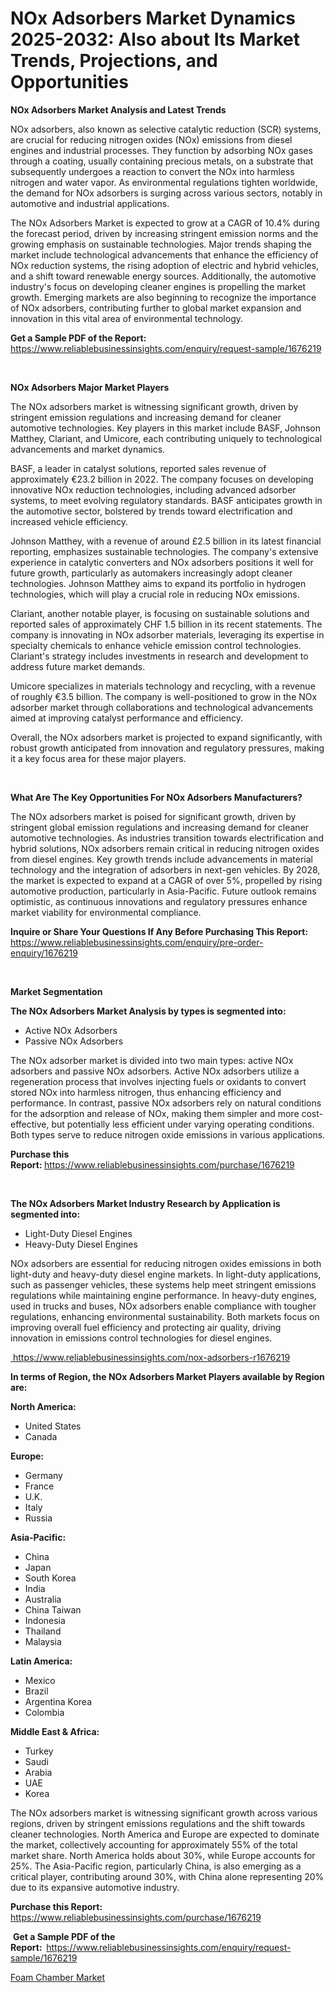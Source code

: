 <p><h1>NOx Adsorbers Market Dynamics 2025-2032: Also about Its Market Trends, Projections, and Opportunities</h1></p><p><strong>NOx Adsorbers Market Analysis and Latest Trends</strong></p>
<p><p>NOx adsorbers, also known as selective catalytic reduction (SCR) systems, are crucial for reducing nitrogen oxides (NOx) emissions from diesel engines and industrial processes. They function by adsorbing NOx gases through a coating, usually containing precious metals, on a substrate that subsequently undergoes a reaction to convert the NOx into harmless nitrogen and water vapor. As environmental regulations tighten worldwide, the demand for NOx adsorbers is surging across various sectors, notably in automotive and industrial applications.</p><p>The NOx Adsorbers Market is expected to grow at a CAGR of 10.4% during the forecast period, driven by increasing stringent emission norms and the growing emphasis on sustainable technologies. Major trends shaping the market include technological advancements that enhance the efficiency of NOx reduction systems, the rising adoption of electric and hybrid vehicles, and a shift toward renewable energy sources. Additionally, the automotive industry's focus on developing cleaner engines is propelling the market growth. Emerging markets are also beginning to recognize the importance of NOx adsorbers, contributing further to global market expansion and innovation in this vital area of environmental technology.</p></p>
<p><strong>Get a Sample PDF of the Report:&nbsp;</strong> <a href="https://www.reliablebusinessinsights.com/enquiry/request-sample/1676219?utm_campaign=3582&utm_medium=2&utm_source=Github&utm_content=ia&utm_term=10042025&utm_id=nox-adsorbers">https://www.reliablebusinessinsights.com/enquiry/request-sample/1676219</a></p>
<p>&nbsp;</p>
<p><strong>NOx Adsorbers Major Market Players</strong></p>
<p><p>The NOx adsorbers market is witnessing significant growth, driven by stringent emission regulations and increasing demand for cleaner automotive technologies. Key players in this market include BASF, Johnson Matthey, Clariant, and Umicore, each contributing uniquely to technological advancements and market dynamics.</p><p>BASF, a leader in catalyst solutions, reported sales revenue of approximately €23.2 billion in 2022. The company focuses on developing innovative NOx reduction technologies, including advanced adsorber systems, to meet evolving regulatory standards. BASF anticipates growth in the automotive sector, bolstered by trends toward electrification and increased vehicle efficiency.</p><p>Johnson Matthey, with a revenue of around £2.5 billion in its latest financial reporting, emphasizes sustainable technologies. The company's extensive experience in catalytic converters and NOx adsorbers positions it well for future growth, particularly as automakers increasingly adopt cleaner technologies. Johnson Matthey aims to expand its portfolio in hydrogen technologies, which will play a crucial role in reducing NOx emissions.</p><p>Clariant, another notable player, is focusing on sustainable solutions and reported sales of approximately CHF 1.5 billion in its recent statements. The company is innovating in NOx adsorber materials, leveraging its expertise in specialty chemicals to enhance vehicle emission control technologies. Clariant's strategy includes investments in research and development to address future market demands.</p><p>Umicore specializes in materials technology and recycling, with a revenue of roughly €3.5 billion. The company is well-positioned to grow in the NOx adsorber market through collaborations and technological advancements aimed at improving catalyst performance and efficiency.</p><p>Overall, the NOx adsorbers market is projected to expand significantly, with robust growth anticipated from innovation and regulatory pressures, making it a key focus area for these major players.</p></p>
<p>&nbsp;</p>
<p><strong>What Are The Key Opportunities For NOx Adsorbers Manufacturers?</strong></p>
<p><p>The NOx adsorbers market is poised for significant growth, driven by stringent global emission regulations and increasing demand for cleaner automotive technologies. As industries transition towards electrification and hybrid solutions, NOx adsorbers remain critical in reducing nitrogen oxides from diesel engines. Key growth trends include advancements in material technology and the integration of adsorbers in next-gen vehicles. By 2028, the market is expected to expand at a CAGR of over 5%, propelled by rising automotive production, particularly in Asia-Pacific. Future outlook remains optimistic, as continuous innovations and regulatory pressures enhance market viability for environmental compliance.</p></p>
<p><strong>Inquire or Share Your Questions If Any Before Purchasing This Report:</strong> <a href="https://www.reliablebusinessinsights.com/enquiry/pre-order-enquiry/1676219?utm_campaign=3582&utm_medium=2&utm_source=Github&utm_content=ia&utm_term=10042025&utm_id=nox-adsorbers">https://www.reliablebusinessinsights.com/enquiry/pre-order-enquiry/1676219</a></p>
<p>&nbsp;</p>
<p><strong>Market Segmentation</strong></p>
<p><strong>The NOx Adsorbers Market Analysis by types is segmented into:</strong></p>
<p><ul><li>Active NOx Adsorbers</li><li>Passive NOx Adsorbers</li></ul></p>
<p><p>The NOx adsorber market is divided into two main types: active NOx adsorbers and passive NOx adsorbers. Active NOx adsorbers utilize a regeneration process that involves injecting fuels or oxidants to convert stored NOx into harmless nitrogen, thus enhancing efficiency and performance. In contrast, passive NOx adsorbers rely on natural conditions for the adsorption and release of NOx, making them simpler and more cost-effective, but potentially less efficient under varying operating conditions. Both types serve to reduce nitrogen oxide emissions in various applications.</p></p>
<p><strong>Purchase this Report:&nbsp;</strong><a href="https://www.reliablebusinessinsights.com/purchase/1676219?utm_campaign=3582&utm_medium=2&utm_source=Github&utm_content=ia&utm_term=10042025&utm_id=nox-adsorbers">https://www.reliablebusinessinsights.com/purchase/1676219</a></p>
<p>&nbsp;</p>
<p><strong>The NOx Adsorbers Market Industry Research by Application is segmented into:</strong></p>
<p><ul><li>Light-Duty Diesel Engines</li><li>Heavy-Duty Diesel Engines</li></ul></p>
<p><p>NOx adsorbers are essential for reducing nitrogen oxides emissions in both light-duty and heavy-duty diesel engine markets. In light-duty applications, such as passenger vehicles, these systems help meet stringent emissions regulations while maintaining engine performance. In heavy-duty engines, used in trucks and buses, NOx adsorbers enable compliance with tougher regulations, enhancing environmental sustainability. Both markets focus on improving overall fuel efficiency and protecting air quality, driving innovation in emissions control technologies for diesel engines.</p></p>
<p><a href="https://www.reliablebusinessinsights.com/nox-adsorbers-r1676219?utm_campaign=3582&utm_medium=2&utm_source=Github&utm_content=ia&utm_term=10042025&utm_id=nox-adsorbers">&nbsp;https://www.reliablebusinessinsights.com/nox-adsorbers-r1676219</a></p>
<p><strong>In terms of Region, the NOx Adsorbers Market Players available by Region are:</strong></p>
<p>
    <p> <strong> North America: </strong>
        <ul>
            <li>United States</li>
            <li>Canada</li>
        </ul>
        </p> 
    <p> <strong> Europe: </strong>
        <ul>
            <li>Germany</li>
            <li>France</li>
            <li>U.K.</li>
            <li>Italy</li>
            <li>Russia</li>
        </ul>
        </p> 
    <p> <strong> Asia-Pacific: </strong>
        <ul>
            <li>China</li>
            <li>Japan</li>
            <li>South Korea</li>
            <li>India</li>
            <li>Australia</li>
            <li>China Taiwan</li>
            <li>Indonesia</li>
            <li>Thailand</li>
            <li>Malaysia</li>
        </ul>
        </p> 
    <p> <strong> Latin America: </strong>
        <ul>
            <li>Mexico</li>
            <li>Brazil</li>
            <li>Argentina Korea</li>
            <li>Colombia</li>
        </ul>
        </p> 
    <p> <strong> Middle East & Africa: </strong>
        <ul>
            <li>Turkey</li>
            <li>Saudi</li>
            <li>Arabia</li>
            <li>UAE</li>
            <li>Korea</li>
        </ul>
    </p>
    </p>
<p><p>The NOx adsorbers market is witnessing significant growth across various regions, driven by stringent emissions regulations and the shift towards cleaner technologies. North America and Europe are expected to dominate the market, collectively accounting for approximately 55% of the total market share. North America holds about 30%, while Europe accounts for 25%. The Asia-Pacific region, particularly China, is also emerging as a critical player, contributing around 30%, with China alone representing 20% due to its expansive automotive industry.</p></p>
<p><strong>Purchase this Report: </strong><a href="https://www.reliablebusinessinsights.com/purchase/1676219?utm_campaign=3582&utm_medium=2&utm_source=Github&utm_content=ia&utm_term=10042025&utm_id=nox-adsorbers">https://www.reliablebusinessinsights.com/purchase/1676219</a></p>
<p>&nbsp;<strong>Get a Sample PDF of the Report:&nbsp;&nbsp;</strong><a href="https://www.reliablebusinessinsights.com/enquiry/request-sample/1676219?utm_campaign=3582&utm_medium=2&utm_source=Github&utm_content=ia&utm_term=10042025&utm_id=nox-adsorbers">https://www.reliablebusinessinsights.com/enquiry/request-sample/1676219</a></p>
<p><strong></strong></p>
<p><p><a href="https://github.com/sakourkishev/Market-Research-Report-List-1/blob/main/foam-chamber-market.md?utm_campaign=3582&utm_medium=2&utm_source=Github&utm_content=ia&utm_term=10042025&utm_id=nox-adsorbers">Foam Chamber Market</a></p></p>